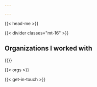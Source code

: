 ```yaml
---

---
```


{{< head-me >}}


{{< divider classes="mt-16" >}}
<h2 class="tracking-wide text-xl text-grey-darker font-light uppercase">Organizations I worked with</h2>
{{</ divider >}}


{{< orgs >}}

{{< get-in-touch >}}
</div>

